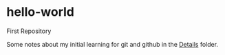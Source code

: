 # hello-world
First Repository

Some notes about my initial learning for git and github in the [Details](Details) folder.

